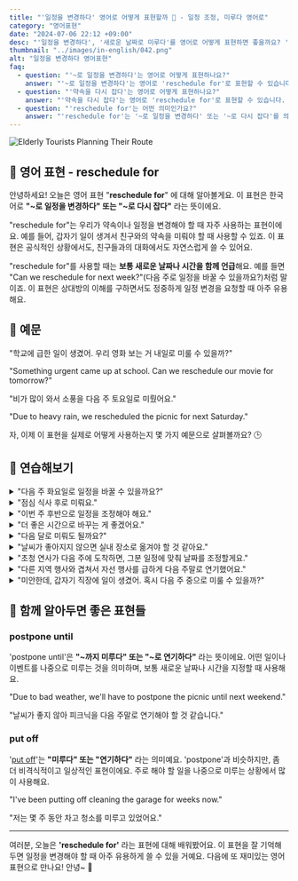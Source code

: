 ```yaml
---
title: "'일정을 변경하다' 영어로 어떻게 표현할까 📅 - 일정 조정, 미루다 영어로"
category: "영어표현"
date: "2024-07-06 22:12 +09:00"
desc: "'일정을 변경하다', '새로운 날짜로 미루다'를 영어로 어떻게 표현하면 좋을까요? '회의를 다음 주 월요일로 다시 잡을 수 있을까요?', '프로젝트 마감일을 한 달 뒤로 미루기로 했어요.' 등을 영어로 표현하는 법을 배워봅시다. 다양한 예문을 통해서 연습하고 본인의 표현으로 만들어 보세요."
thumbnail: "../images/in-english/042.png"
alt: "일정을 변경하다 영어표현"
faq:
  - question: "'~로 일정을 변경하다'는 영어로 어떻게 표현하나요?"
    answer: "'~로 일정을 변경하다'는 영어로 'reschedule for'로 표현할 수 있습니다. 예를 들어, '학교에 급한 일이 생겼어. 우리 영화 보는 거 내일로 미룰 수 있을까?'는 'Something urgent came up at school. Can we reschedule our movie for tomorrow?'로 말할 수 있습니다."
  - question: "'약속을 다시 잡다'는 영어로 어떻게 표현하나요?"
    answer: "'약속을 다시 잡다'는 영어로 'reschedule for'로 표현할 수 있습니다. 예를 들어, '비가 많이 와서 소풍을 다음 주 토요일로 미뤘어요.'는 'Due to heavy rain, we rescheduled the picnic for next Saturday.'로 말할 수 있습니다."
  - question: "'reschedule for'는 어떤 의미인가요?"
    answer: "'reschedule for'는 '~로 일정을 변경하다' 또는 '~로 다시 잡다'를 의미합니다. 약속이나 일정을 변경해야 할 때 사용하는 표현입니다."
---
```


![Elderly Tourists Planning Their Route](../images/in-english/042-1.avif)

## 🌟 영어 표현 - reschedule for

안녕하세요! 오늘은 영어 표현 "**reschedule for**" 에 대해 알아볼게요. 이 표현은 한국어로 **"~로 일정을 변경하다" 또는 "~로 다시 잡다"** 라는 뜻이에요.

"reschedule for"는 우리가 약속이나 일정을 변경해야 할 때 자주 사용하는 표현이에요. 예를 들어, 갑자기 일이 생겨서 친구와의 약속을 미뤄야 할 때 사용할 수 있죠. 이 표현은 공식적인 상황에서도, 친구들과의 대화에서도 자연스럽게 쓸 수 있어요.

"reschedule for"를 사용할 때는 **보통 새로운 날짜나 시간을 함께 언급**해요. 예를 들면 "Can we reschedule for next week?"(다음 주로 일정을 바꿀 수 있을까요?)처럼 말이죠. 이 표현은 상대방의 이해를 구하면서도 정중하게 일정 변경을 요청할 때 아주 유용해요.

<div 
  data-inline-banner="🎉 새해에는 스픽 AI와 함께 영어 공부하자" 
  data-inline-banner-subtext="설날 특별 할인으로 최대 70% 할인! (~2/3)" 
  data-inline-banner-link="https://app.usespeak.com/kr-ko/sale/kr-affiliate-special/?ref=engple-inline"
  data-inline-banner-caption="해당 링크를 통해 구매시 일정액의 수수료를 지급받습니다.">
</div>

## 📖 예문

"학교에 급한 일이 생겼어. 우리 영화 보는 거 내일로 미룰 수 있을까?"

"Something urgent came up at school. Can we reschedule our movie for tomorrow?"

"비가 많이 와서 소풍을 다음 주 토요일로 미뤘어요."

"Due to heavy rain, we rescheduled the picnic for next Saturday."

자, 이제 이 표현을 실제로 어떻게 사용하는지 몇 가지 예문으로 살펴볼까요? 🕒

## 💬 연습해보기

<details>
<summary>"다음 주 화요일로 일정을 바꿀 수 있을까요?"</summary>
<span>"Can we reschedule for next Tuesday?"</span>
</details>

<details>
<summary>"점심 식사 후로 미뤄요."</summary>
<span>"Let's reschedule for after lunch."</span>
</details>

<details>
<summary>"이번 주 후반으로 일정을 조정해야 해요."</summary>
<span>"I need to reschedule for later this week."</span>
</details>

<details>
<summary>"더 좋은 시간으로 바꾸는 게 좋겠어요."</summary>
<span>"We should reschedule for a better time."</span>
</details>

<details>
<summary>"다음 달로 미뤄도 될까요?"</summary>
<span>"Is it okay to reschedule for next month?"</span>
</details>

<details>
<summary>"날씨가 좋아지지 않으면 실내 장소로 옮겨야 할 것 같아요."</summary>
<span>"If the weather doesn't improve, we might need to reschedule for an indoor venue."</span>
</details>

<details>
<summary>"초청 연사가 다음 주에 도착하면, 그분 일정에 맞춰 날짜를 조정할게요."</summary>
<span>"When the guest speaker arrives next week, we'll reschedule for a time that works with their itinerary."</span>
</details>

<details>
<summary>"다른 지역 행사와 겹쳐서 자선 행사를 급하게 다음 주말로 연기했어요."</summary>
<span>"The charity event was unexpectedly rescheduled for the following weekend due to a conflict with another community gathering."</span>
</details>

<details>
<summary>"미안한데, 갑자기 직장에 일이 생겼어. 혹시 다음 주 중으로 미룰 수 있을까?"</summary>
<span>"Hey, I hate to do this, but something came up at work – would it be possible to reschedule for sometime next week instead?"</span>
</details>

## 🤝 함께 알아두면 좋은 표현들

### postpone until

'postpone until'은 **"~까지 미루다" 또는 "~로 연기하다"** 라는 뜻이에요. 어떤 일이나 이벤트를 나중으로 미루는 것을 의미하며, 보통 새로운 날짜나 시간을 지정할 때 사용해요.

"Due to bad weather, we'll have to postpone the picnic until next weekend."

"날씨가 좋지 않아 피크닉을 다음 주말로 연기해야 할 것 같습니다."

### put off

'[put off](/blog/in-english/180.put-off/)'는 **"미루다" 또는 "연기하다"** 라는 의미예요. 'postpone'과 비슷하지만, 좀 더 비격식적이고 일상적인 표현이에요. 주로 해야 할 일을 나중으로 미루는 상황에서 많이 사용해요.

"I've been putting off cleaning the garage for weeks now."

"저는 몇 주 동안 차고 청소를 미루고 있었어요."

---

여러분, 오늘은 **'reschedule for'** 라는 표현에 대해 배워봤어요. 이 표현을 잘 기억해두면 일정을 변경해야 할 때 아주 유용하게 쓸 수 있을 거예요. 다음에 또 재미있는 영어 표현으로 만나요! 안녕~ 👋

